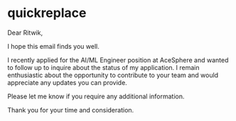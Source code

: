 # quickreplace

Dear Ritwik,

I hope this email finds you well.

I recently applied for the AI/ML Engineer position at AceSphere and wanted to follow up to inquire about the status of my application. I remain enthusiastic about the opportunity to contribute to your team and would appreciate any updates you can provide.

Please let me know if you require any additional information.

Thank you for your time and consideration.